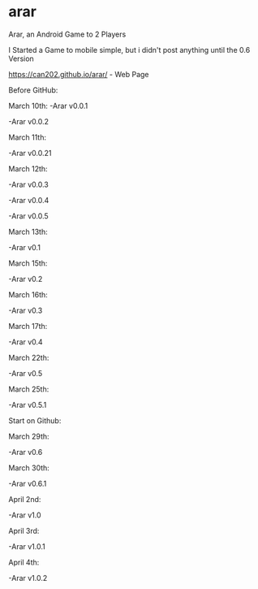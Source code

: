 # arar
Arar, an Android Game to 2 Players

I Started a Game to mobile simple, but i didn't post anything until the 0.6 Version

https://can202.github.io/arar/ - Web Page


Before GitHub:

March 10th: 
-Arar v0.0.1

-Arar v0.0.2

March 11th:

-Arar v0.0.21

March 12th:

-Arar v0.0.3

-Arar v0.0.4

-Arar v0.0.5

March 13th:

-Arar v0.1

March 15th:

-Arar v0.2

March 16th:

-Arar v0.3

March 17th:

-Arar v0.4

March 22th:

-Arar v0.5

March 25th:

-Arar v0.5.1

Start on Github:

March 29th:

-Arar v0.6

March 30th:

-Arar v0.6.1


April 2nd:

-Arar v1.0


April 3rd:

-Arar v1.0.1


April 4th:

-Arar v1.0.2
